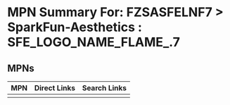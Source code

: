 



# MPN Summary For: FZSASFELNF7 > SparkFun-Aesthetics : SFE_LOGO_NAME_FLAME_.7

## MPNs
  

|MPN|Direct Links|Search Links|
| :--- | :--- | :--- |
||||
